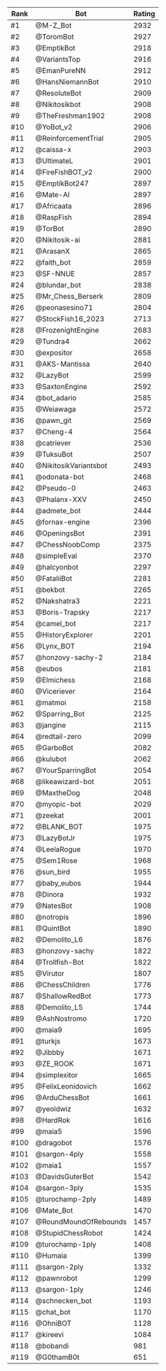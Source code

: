 Rank|Bot|Rating
---|---|---
#1|@M-Z_Bot|2932
#2|@ToromBot|2927
#3|@EmptikBot|2918
#4|@VariantsTop|2916
#5|@EmanPureNN|2912
#6|@HansNiemannBot|2910
#7|@ResoluteBot|2909
#8|@Nikitosikbot|2908
#9|@TheFreshman1902|2908
#10|@YoBot_v2|2906
#11|@ReinforcementTrial|2905
#12|@caissa-x|2903
#13|@UltimateL|2901
#14|@FireFishBOT_v2|2900
#15|@EmptikBot247|2897
#16|@Mate-AI|2897
#17|@Africaata|2896
#18|@RaspFish|2894
#19|@TorBot|2890
#20|@Nikitosik-ai|2881
#21|@ArasanX|2865
#22|@faith_bot|2859
#23|@SF-NNUE|2857
#24|@blundar_bot|2838
#25|@Mr_Chess_Berserk|2809
#26|@peonasesino71|2804
#27|@StockFish16_2023|2713
#28|@FrozenightEngine|2683
#29|@Tundra4|2662
#30|@expositor|2658
#31|@AKS-Mantissa|2640
#32|@LazyBot|2599
#33|@SaxtonEngine|2592
#34|@bot_adario|2585
#35|@Weiawaga|2572
#36|@pawn_git|2569
#37|@Cheng-4|2564
#38|@catriever|2536
#39|@TuksuBot|2507
#40|@NikitosikVariantsbot|2493
#41|@odonata-bot|2468
#42|@Pseudo-0|2463
#43|@Phalanx-XXV|2450
#44|@admete_bot|2444
#45|@fornax-engine|2396
#46|@OpeningsBot|2391
#47|@ChessNoobComp|2375
#48|@simpleEval|2370
#49|@halcyonbot|2297
#50|@FataliiBot|2281
#51|@bekbot|2265
#52|@Nakshatra3|2221
#53|@Boris-Trapsky|2217
#54|@camel_bot|2217
#55|@HistoryExplorer|2201
#56|@Lynx_BOT|2194
#57|@honzovy-sachy-2|2184
#58|@eubos|2181
#59|@Elmichess|2168
#60|@Viceriever|2164
#61|@matmoi|2158
#62|@Sparring_Bot|2125
#63|@jangine|2115
#64|@redtail-zero|2099
#65|@GarboBot|2082
#66|@kulubot|2062
#67|@YourSparringBot|2054
#68|@likeawizard-bot|2051
#69|@MaxtheDog|2048
#70|@myopic-bot|2029
#71|@zeekat|2001
#72|@BLANK_BOT|1975
#73|@LazyBotJr|1975
#74|@LeelaRogue|1970
#75|@Sem1Rose|1968
#76|@sun_bird|1955
#77|@baby_eubos|1944
#78|@Dinora|1932
#79|@NatesBot|1908
#80|@notropis|1896
#81|@QuintBot|1890
#82|@Demolito_L6|1876
#83|@honzovy-sachy|1822
#84|@Trollfish-Bot|1822
#85|@Virutor|1807
#86|@ChessChildren|1776
#87|@ShallowRedBot|1773
#88|@Demolito_L5|1744
#89|@AshNostromo|1720
#90|@maia9|1695
#91|@turkjs|1673
#92|@Jibbby|1671
#93|@ZE_ROOK|1671
#94|@simplexitor|1665
#95|@FelixLeonidovich|1662
#96|@ArduChessBot|1661
#97|@yeoldwiz|1632
#98|@HardRok|1616
#99|@maia5|1596
#100|@dragobot|1576
#101|@sargon-4ply|1558
#102|@maia1|1557
#103|@DavidsGuterBot|1542
#104|@sargon-3ply|1535
#105|@turochamp-2ply|1489
#106|@Mate_Bot|1470
#107|@RoundMoundOfRebounds|1457
#108|@StupidChessRobot|1424
#109|@turochamp-1ply|1408
#110|@Humaia|1399
#111|@sargon-2ply|1332
#112|@pawnrobot|1299
#113|@sargon-1ply|1246
#114|@schnecken_bot|1193
#115|@chat_bot|1170
#116|@OhniBOT|1128
#117|@kireevi|1084
#118|@bobandi|981
#119|@G0thamB0t|651
